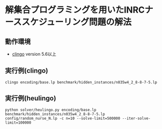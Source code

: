 # 解集合プログラミングを用いたINRCナーススケジューリング問題の解法

## 動作環境
- [clingo](https://potassco.org/clingo/) version 5.6以上

## 実行例(clingo)

```
clingo encoding/base.lp benchmark/hidden_instances/n035w4_2_8-8-7-5.lp
```

## 実行例(heulingo)

```
python solver/heulingo.py encoding/base.lp benchmark/hidden_instances/n035w4_2_8-8-7-5.lp config/random_nurse_N.lp -c n=10 --solve-limit=500000 --iter-solve-limit=100000 
```

